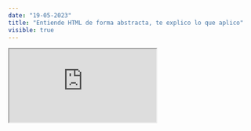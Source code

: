 ```yaml
---
date: "19-05-2023"
title: "Entiende HTML de forma abstracta, te explico lo que aplico"
visible: true
---
```

<iframe src="https://www.youtube.com/embed/-Rdn_T80NSQ" allowfullscreen></iframe>
